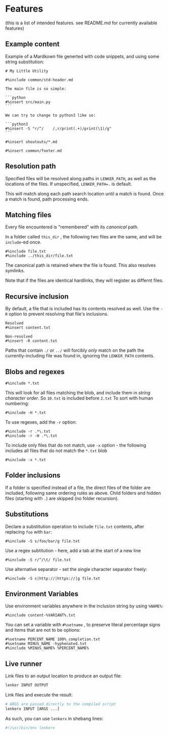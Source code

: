 # Features

(this is a list of intended features. see README.md for currently available features)

## Example content


Example of a Mardkown file generted with code snippets, and using some string substitution:


    # My Little Utility

    #%include common/std-header.md

    The main file is so simple:

    ```python
    #%insert src/main.py
    ```

    We can try to change to python3 like so:

    ```python3
    #%insert -S "r/^/    /,r/print(.+)/print(\1)/g"
    ```

    #%insert shoutouts/*.md

    #%insert common/footer.md


## Resolution path

Specified files will be resolved along paths in `LENKER_PATH`, as well as the locations of the files. If unspecified, `LENKER_PATH=.` is default.

This will match along each path search location until a match is found. Once a match is found, path processing ends.

## Matching files

Every file encountered is "remembered" with its _canonical_ path.

In a folder called `this_dir` , the following two files are the same, and will be `include`-ed once.

```
#%include file.txt
#%include ../this_dir/file.txt
```

The canonical path is retained where the file is found. This also resolves symlinks.

Note that if the files are identical hardlinks, they will register as differnt files.

## Recursive inclusion

By default, a file that is included has its contents resolved as well. Use the `-R` option to prevent resolving that file's inclusions.

```
Resolved
#%insert content.txt

Non-resolved
#%insert -R content.txt
```

Paths that contain `./` or `../` will forcibly _only_ match on the path the currently-including file was found in, ignoring the `LENKER_PATH` contents.

## Blobs and regexes

```
#%include *.txt
```

This will look for all files matching the blob, and include them in _string character order_. So `10.txt` is included before `2.txt` To sort with human numbering:

```
#%include -H *.txt
```

To use regexes, add the `-r` option:

```
#%include -r .*\.txt
#%include -r -H .*\.txt
```

To include only files that do not match, use `-x` option - the following includes all files that do not match the `*.txt` blob

```
#%include -x *.txt
```

## Folder inclusions

If a folder is specified instead of a file, the direct files of the folder are included, following same ordering rules as above. Child folders and hidden files (starting with `.`) are skipped (no folder recursion).

## Substitutions

Declare a substitution operation to include `file.txt` contents, after replacing `foo` with `bar`:

```
#%include -S s/foo/bar/g file.txt
```

Use a regex subtitution - here, add a tab at the start of a new line

```
#%include -S r/^/\t/ file.txt
```

Use alternative separator - set the single character separator freely:

```
#%include -S s|http://|https://|g file.txt
```

## Environment Variables

Use environment variables anywhere in the inclusion string by using `%NAME%`:

```
#%include content-%VARIANT%.txt
```

You can set a variable with `#%setname` , to preserve literal percentage signs and items that are not to be options:

```
#%setname PERCENT_NAME 100%_completion.txt
#%setname MINUS_NAME -hyphenated.txt
#%include %MINUS_NAME% %PERCENT_NAME%
```

## Live runner

Link files to an output location to produce an output file:

```sh
lenker INPUT OUTPUT
```

Link files and execute the result:

```sh
# ARGS are passed directly to the compiled script
lenkerx INPUT [ARGS ...]
```

As such, you can use `lenkerx` in shebang lines:

```sh
#!/usr/bin/env lenkerx
```
